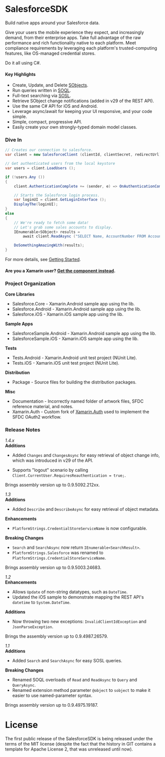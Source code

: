 SalesforceSDK
=============

Build native apps around your Salesforce data.

Give your users the mobile experience they expect, and increasingly demand, from their enterprise apps. Take full advantage of the raw performance and rich functionality native to each platform. Meet compliance requirements by leveraging each platform's trusted-computing features, like OS-managed credential stores. 

Do it all using C#.

#### Key Highlights

* Create, Update, and Delete [SObjects](http://www.salesforce.com/us/developer/docs/object_reference/index.htm#StartTopic=Content/sforce_api_objects_recentlyviewed.htm).
* Run queries written in [SOQL](http://www.salesforce.com/us/developer/docs/soql_sosl/index_Left.htm#CSHID=sforce_api_calls_soql.htm|StartTopic=Content%2Fsforce_api_calls_soql.htm|SkinName=webhelp).
* Full-text searching via [SOSL](http://www.salesforce.com/us/developer/docs/soql_sosl/index_Left.htm#CSHID=sforce_api_calls_sosl.htm|StartTopic=Content%2Fsforce_api_calls_sosl.htm|SkinName=webhelp).
* Retrieve SObject change notifications (added in v29 of the REST API).
* Use the same C# API for iOS and Android.
* Leverage async/await for keeping your UI responsive, and your code simple.
* Simple, compact, progressive API.
* Easily create your own strongly-typed domain model classes.

### Dive In

```csharp
// Creates our connection to salesforce.
var client = new SalesforceClient (clientId, clientSecret, redirectUrl);

// Get authenticated users from the local keystore
var users = client.LoadUsers ();

if (!users.Any ())
{
	client.AuthenticationComplete += (sender, e) => OnAuthenticationCompleted (e);

    // Starts the Salesforce login process.
	var loginUI = client.GetLoginInterface (); 
	DisplayThe(loginUI);
} 
else 
{
    // We're ready to fetch some data!
	// Let's grab some sales accounts to display.
	IEnumerable<SObject> results = 
		await client.ReadAsync ("SELECT Name, AccountNumber FROM Account");

	DoSomethingAmazingWith(results);
}
```
For more details, see [Getting Started](https://github.com/xamarin/SalesforceSDK/blob/master/Package/SalesforceSDK-1.0/component/GettingStarted.md).


#### Are you a Xamarin user? [Get the component instead](http://components.xamarin.com/view/SalesforceSDK). ####


### Project Organization ###

**Core Libraries**
 * Salesforce.Core - Xamarin.Android sample app using the lib.
 * Salesforce.Android - Xamarin.Android sample app using the lib.
 * Salesforce.iOS - Xamarin.iOS sample app using the lib.

**Sample Apps**
 * SalesforceSample.Android - Xamarin.Android sample app using the lib.
 * SalesforceSample.iOS - Xamarin.iOS sample app using the lib.

**Tests**
 * Tests.Android - Xamarin.Android unit test project (NUnit Lite).
 * Tests.iOS - Xamarin.iOS unit test project (NUnit Lite).

**Distribution**
 * Package - Source files for building the distribution packages.

**Misc**
 * Documentation - Incorrectly named folder of artwork files, SFDC reference material, and notes.
 * Xamarin.Auth - Custom fork of [Xamarin.Auth](https://github.com/xamarin/Xamarin.Auth) used to implement the SFDC OAuth2 workflow.

### Release Notes ###

*1.4.x*  
**Additions**  

 * Added `Changes` and `ChangesAsync` for easy retrieval of object change info, which was introduced in v29 of the API.

 * Supports "logout" scenario by calling `Client.CurrentUser.RequiresReauthentication = true;`.

Brings assembly version up to 0.9.5092.212xx.

*1.3*  
**Additions**  

 * Added `Describe` and `DescribeAsync` for easy retrieval of object metadata.

**Enhancements**  

 * `PlatformStrings.CredentialStoreServiceName` is now configurable.

**Breaking Changes**  

 * `Search` and `SearchAsync` now return `IEnumerable<SearchResult>`.
 * `PlatformStrings.Salesforce` was renamed to `PlatformStrings.CredentialStoreServiceName`.

Brings assembly version up to 0.9.5003.24683.

*1.2*  
**Enhancements**  

 * Allows `Update` of non-string datatypes, such as `DateTime`.
 * Updated the iOS sample to demonstrate mapping the REST API's `datetime` to `System.DateTime`.

**Additions** 

* Now throwing two new exceptions: `InvalidClientIdException` and `JsonParseException`.

Brings the assembly version up to 0.9.4987.26579.

*1.1*  
**Additions**  

 * Added `Search` and `SearchAsync` for easy SOSL queries.

**Breaking Changes**  

 * Renamed SOQL overloads of `Read` and `ReadAsync` to `Query` and `QueryAsync`.
 * Renamed extension method parameter `@object` to `sobject` to make it easier to use named-parameter syntax.

Brings assembly version up to 0.9.4975.19187.

License
=======

The first public release of the SalesforceSDK is being released under the 
terms of the MIT license (despite the fact that the history in GIT contains
a template for Apache License 2, that was unreleased until now).
